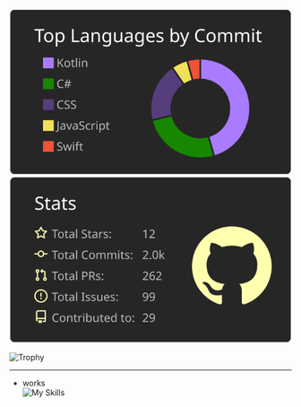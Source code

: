 
![](https://raw.githubusercontent.com/Matuyuhi/Matuyuhi/main/profile-summary-card-output/apprentice/2-most-commit-language.svg)
  ![](https://raw.githubusercontent.com/Matuyuhi/Matuyuhi/main/profile-summary-card-output/apprentice/3-stats.svg)

<img alt="Trophy" src="https://github-profile-trophy.vercel.app/?username=Matuyuhi&theme=gruvbox&count_private=true&no-frame=true&column=5&rank=-C" />

---
- works  
![My Skills](https://skillicons.dev/icons?i=androidstudio,angular,js,html,css,arduino,aws,blender,bootstrap,bash,c,cs,cpp,cmake,codepen,docker,electron,figma,go,idea,java,kotlin,linux,md,maven,mysql,neovim,nextjs,nginx,nodejs,prisma,py,raspberrypi,react,ruby,sass,stackoverflow,swift,tailwind,ts,unity,unreal,vscode,vue,xd)

<!--- ### [unity animation library](https://github.com/Matuyuhi/AnimationPro)
- コードベースでカスタム可能な、UIのアニメーションライブラリ
- [npm](https://www.npmjs.com/package/com.matuyuhi.animationpro)で配布

### [C++ http server](https://github.com/Matuyuhi/cpp-http-server)
- C++でBoostを使用したhttpサーバー
- [これ](https://github.com/Matuyuhi/shiftapp_web)のC++版となる予定

### [勤務管理のWebApp](https://github.com/Matuyuhi/shiftapp_web)
- データベースとやりとりしてシフトを管理するWebアプリ
- cssはBootstrapをカスタム
- ios, androidアプリと連携できるAPIも用意
- [デモページ](https://yuhi.tokyo/demo/shift) vpsサーバーにUbuntu+Nginxで
### [勤務管理のAndroidアプリ](https://github.com/Matuyuhi/shiftapp_android)
- `勤務管理のWebApp`からデータを取得して画面に表示＋シフトの入力が出来るアプリ
- Android Studioで作成中

### [ちゃんと戦える五目並べ](https://github.com/Matuyuhi/gomokuApp)
- C#で作成した五目並べのコンソールApp
- 並列処理で敵の動きを高速化

### [Webhookと連携したDiscord Bot](https://github.com/Matuyuhi/DiscordBot_webhook)
- githubのwebhookにNode.jsで作成したサーバーを指定し、Discord内に通知を送るBot
- データベースにDiscordとgithubのユーザー情報を保存し、Githubのユーザー名をDiscordの名前に自動変換。これにより、Discord内でもメンションで通知が届く

### [Metalでアプリ作成](https://github.com/Matuyuhi/metal_example)
- Xcode + Metal環境でios/mac向けのアプリを作成中 --->

